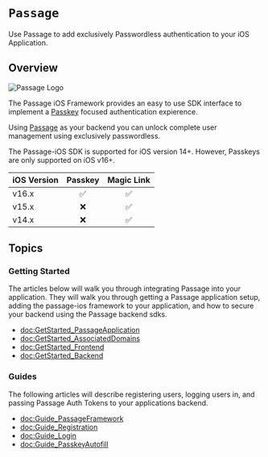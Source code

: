 # ``Passage``

Use Passage to add exclusively Passwordless authentication to your iOS Application.

## Overview

![Passage Logo](Passage)

The Passage iOS Framework provides an easy to use SDK interface to implement a [Passkey](https://developer.apple.com/passkeys/) focused authentication expierence.

Using [Passage](https://passage.id/) as your backend you can unlock complete user management using exclusively passwordless. 

The Passage-iOS SDK is supported for iOS version 14+. However, Passkeys are only supported on iOS v16+.

| iOS Version     | Passkey      | Magic Link     |
|-------------    |      :----:      |        :----:         |
| v16.x           |       ✅           |           ✅        |
| v15.x         |        ❌           |           ✅           |
| v14.x           |        ❌           |           ✅        |

## Topics

<!--### Quickstart-->
<!---->
<!--Don't wanna read all the articles and start using Pasage? -->
<!---->

<!---->
<!--### Passkeys and Passage Overview-->
<!---->
<!--Passkeys are Apple's future passwordless solution, the following articles will help give you an overview of the technology and how Passage makes it easy to get started with Passkeys-->
<!---->
<!--- <doc:Overview_Passkeys>-->
<!--- <doc:Overview_Passage>-->

### Getting Started

The articles below will walk you through integrating Passage into your application. They will walk you through getting a Passage application setup, adding the passage-ios framework to your application, and how to secure your backend using the Passage backend sdks. 

- <doc:GetStarted_PassageApplication>
- <doc:GetStarted_AssociatedDomains>
- <doc:GetStarted_Frontend>
- <doc:GetStarted_Backend>

### Guides

The following articles will describe registering users, logging users in, and passing Passage Auth Tokens to your applications backend.

- <doc:Guide_PassageFramework>
- <doc:Guide_Registration>
- <doc:Guide_Login>
- <doc:Guide_PasskeyAutofill>

